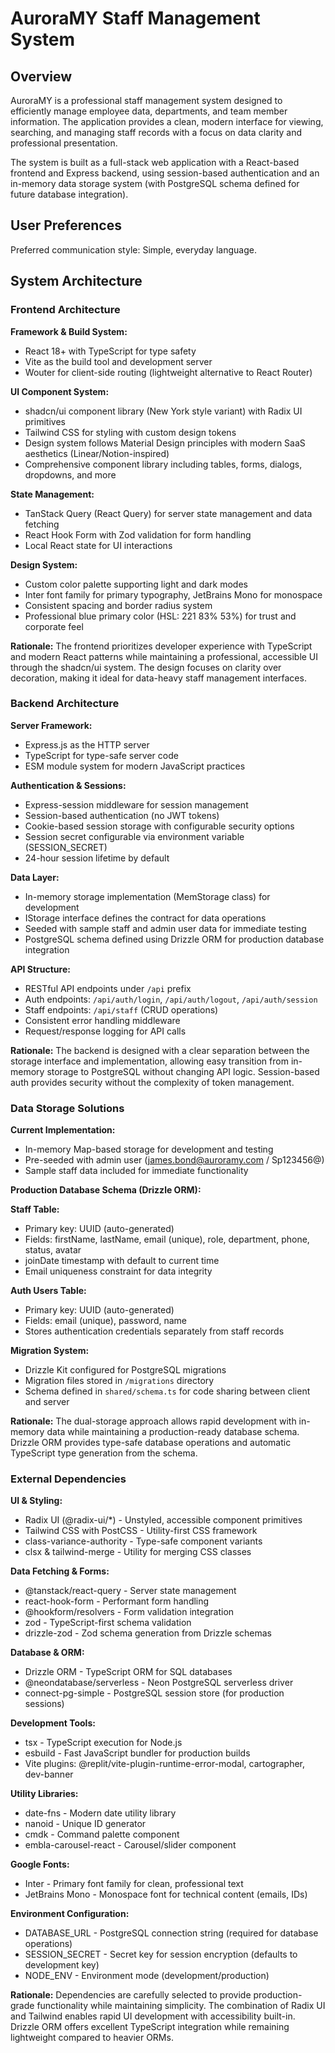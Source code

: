 # AuroraMY Staff Management System

## Overview

AuroraMY is a professional staff management system designed to efficiently manage employee data, departments, and team member information. The application provides a clean, modern interface for viewing, searching, and managing staff records with a focus on data clarity and professional presentation.

The system is built as a full-stack web application with a React-based frontend and Express backend, using session-based authentication and an in-memory data storage system (with PostgreSQL schema defined for future database integration).

## User Preferences

Preferred communication style: Simple, everyday language.

## System Architecture

### Frontend Architecture

**Framework & Build System:**
- React 18+ with TypeScript for type safety
- Vite as the build tool and development server
- Wouter for client-side routing (lightweight alternative to React Router)

**UI Component System:**
- shadcn/ui component library (New York style variant) with Radix UI primitives
- Tailwind CSS for styling with custom design tokens
- Design system follows Material Design principles with modern SaaS aesthetics (Linear/Notion-inspired)
- Comprehensive component library including tables, forms, dialogs, dropdowns, and more

**State Management:**
- TanStack Query (React Query) for server state management and data fetching
- React Hook Form with Zod validation for form handling
- Local React state for UI interactions

**Design System:**
- Custom color palette supporting light and dark modes
- Inter font family for primary typography, JetBrains Mono for monospace
- Consistent spacing and border radius system
- Professional blue primary color (HSL: 221 83% 53%) for trust and corporate feel

**Rationale:** The frontend prioritizes developer experience with TypeScript and modern React patterns while maintaining a professional, accessible UI through the shadcn/ui system. The design focuses on clarity over decoration, making it ideal for data-heavy staff management interfaces.

### Backend Architecture

**Server Framework:**
- Express.js as the HTTP server
- TypeScript for type-safe server code
- ESM module system for modern JavaScript practices

**Authentication & Sessions:**
- Express-session middleware for session management
- Session-based authentication (no JWT tokens)
- Cookie-based session storage with configurable security options
- Session secret configurable via environment variable (SESSION_SECRET)
- 24-hour session lifetime by default

**Data Layer:**
- In-memory storage implementation (MemStorage class) for development
- IStorage interface defines the contract for data operations
- Seeded with sample staff and admin user data for immediate testing
- PostgreSQL schema defined using Drizzle ORM for production database integration

**API Structure:**
- RESTful API endpoints under `/api` prefix
- Auth endpoints: `/api/auth/login`, `/api/auth/logout`, `/api/auth/session`
- Staff endpoints: `/api/staff` (CRUD operations)
- Consistent error handling middleware
- Request/response logging for API calls

**Rationale:** The backend is designed with a clear separation between the storage interface and implementation, allowing easy transition from in-memory storage to PostgreSQL without changing API logic. Session-based auth provides security without the complexity of token management.

### Data Storage Solutions

**Current Implementation:**
- In-memory Map-based storage for development and testing
- Pre-seeded with admin user (james.bond@auroramy.com / Sp123456@)
- Sample staff data included for immediate functionality

**Production Database Schema (Drizzle ORM):**

**Staff Table:**
- Primary key: UUID (auto-generated)
- Fields: firstName, lastName, email (unique), role, department, phone, status, avatar
- joinDate timestamp with default to current time
- Email uniqueness constraint for data integrity

**Auth Users Table:**
- Primary key: UUID (auto-generated)  
- Fields: email (unique), password, name
- Stores authentication credentials separately from staff records

**Migration System:**
- Drizzle Kit configured for PostgreSQL migrations
- Migration files stored in `/migrations` directory
- Schema defined in `shared/schema.ts` for code sharing between client and server

**Rationale:** The dual-storage approach allows rapid development with in-memory data while maintaining a production-ready database schema. Drizzle ORM provides type-safe database operations and automatic TypeScript type generation from the schema.

### External Dependencies

**UI & Styling:**
- Radix UI (@radix-ui/*) - Unstyled, accessible component primitives
- Tailwind CSS with PostCSS - Utility-first CSS framework
- class-variance-authority - Type-safe component variants
- clsx & tailwind-merge - Utility for merging CSS classes

**Data Fetching & Forms:**
- @tanstack/react-query - Server state management
- react-hook-form - Performant form handling
- @hookform/resolvers - Form validation integration
- zod - TypeScript-first schema validation
- drizzle-zod - Zod schema generation from Drizzle schemas

**Database & ORM:**
- Drizzle ORM - TypeScript ORM for SQL databases
- @neondatabase/serverless - Neon PostgreSQL serverless driver
- connect-pg-simple - PostgreSQL session store (for production sessions)

**Development Tools:**
- tsx - TypeScript execution for Node.js
- esbuild - Fast JavaScript bundler for production builds
- Vite plugins: @replit/vite-plugin-runtime-error-modal, cartographer, dev-banner

**Utility Libraries:**
- date-fns - Modern date utility library
- nanoid - Unique ID generator
- cmdk - Command palette component
- embla-carousel-react - Carousel/slider component

**Google Fonts:**
- Inter - Primary font family for clean, professional text
- JetBrains Mono - Monospace font for technical content (emails, IDs)

**Environment Configuration:**
- DATABASE_URL - PostgreSQL connection string (required for database operations)
- SESSION_SECRET - Secret key for session encryption (defaults to development key)
- NODE_ENV - Environment mode (development/production)

**Rationale:** Dependencies are carefully selected to provide production-grade functionality while maintaining simplicity. The combination of Radix UI and Tailwind enables rapid UI development with accessibility built-in. Drizzle ORM offers excellent TypeScript integration while remaining lightweight compared to heavier ORMs.